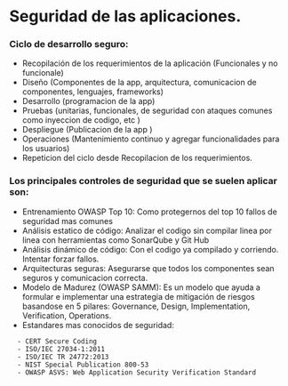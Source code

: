 # Seguridad de las aplicaciones.

### Ciclo de desarrollo seguro:
* Recopilación de los requerimientos de la aplicación (Funcionales y no funcionale)
* Diseño (Componentes de la app, arquitectura, comunicacion de componentes, lenguajes, frameworks) 
* Desarrollo (programacion de la app) 
* Pruebas (unitarias, funcionales, de seguridad con ataques comunes como inyeccion de codigo, etc ) 
* Despliegue (Publicacion de la app ) 
* Operaciones (Mantenimiento continuo y agregar funcionalidades para los usuarios)
* Repeticion del ciclo desde Recopilacion de los requerimientos.

### Los principales controles de seguridad que se suelen aplicar son:

* Entrenamiento OWASP Top 10:
Como protegernos del top 10 fallos de seguridad mas comunes
* Análisis estatico de código: 
Analizar el codigo sin compilar linea por linea con herramientas como SonarQube y Git Hub
* Análisis dinámico de código: 
Con el codigo ya compilado y corriendo. Intentar forzar fallos.
* Arquitecturas seguras: 
Asegurarse que todos los componentes sean seguros y comunicacion correcta.
* Modelo de Madurez (OWASP SAMM): 
Es un modelo que ayuda a formular e implementar una estrategia de mitigación de riesgos basandose en 5 pilares: Governance, Design, Implementation, Verification, Operations.
* Estandares mas conocidos de seguridad:

```Estandares mas conocidos de seguridad:
  - CERT Secure Coding
  - ISO/IEC 27034-1:2011
  - ISO/IEC TR 24772:2013
  - NIST Special Publication 800-53 
  - OWASP ASVS: Web Application Security Verification Standard
```
